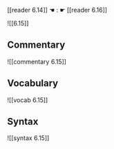 [[reader 6.14]] ☚ : ☛ [[reader 6.16]]

![[6.15]]

## Commentary

![[commentary 6.15]]

## Vocabulary

![[vocab 6.15]]

## Syntax

![[syntax 6.15]]

